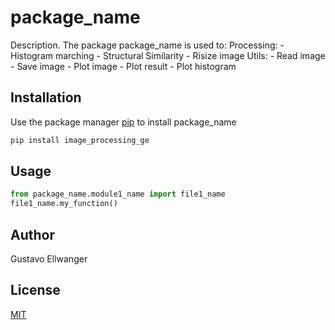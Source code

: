 # package_name

Description. 
The package package_name is used to:
	Processing: 
	    - Histogram marching
        - Structural Similarity
        - Risize image
    Utils:
        - Read image
        - Save image
        - Plot image
        - Plot result
        - Plot histogram

## Installation

Use the package manager [pip](https://pip.pypa.io/en/stable/) to install package_name

```bash
pip install image_processing_ge
```

## Usage

```python
from package_name.module1_name import file1_name
file1_name.my_function()
```

## Author
Gustavo Ellwanger

## License
[MIT](https://choosealicense.com/licenses/mit/)
